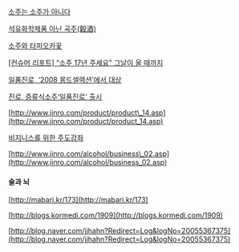 

[소주는 소주가 아니다](http://news.naver.com/main/read.nhn?mode=LS2D&amp;mid=sec&amp;sid1=101&amp;sid2=310&amp;oid=001&amp;aid=0002182914&amp;m_view=1&amp;m_url=%2Fread.nhn%3Fgno%3Dnews001%2C0002182914%26uniqueId%3D17571 "http://news.naver.com/main/read.nhn?mode=LS2D&amp;mid=sec&amp;sid1=101&amp;sid2=310&amp;oid=001&amp;aid=0002182914&amp;m_view=1&amp;m_url=%2Fread.nhn%3Fgno%3Dnews001%2C0002182914%26uniqueId%3D17571")

[석유화학제품 아닌 곡주(穀酒)](http://news.naver.com/main/read.nhn?mode=LSD&amp;mid=sec&amp;sid1=102&amp;oid=089&amp;aid=0000042756 "http://news.naver.com/main/read.nhn?mode=LSD&amp;mid=sec&amp;sid1=102&amp;oid=089&amp;aid=0000042756")

[소주와 타피오카꽃](http://maxdica.com/324 "http://maxdica.com/324")

[[컨슈머 리포트] “소주 17년 주세요” 그날이 올
때까지](http://news.chosun.com/site/data/html_dir/2007/06/28/2007062801094.html "http://news.chosun.com/site/data/html_dir/2007/06/28/2007062801094.html")

[일품진로, ‘2008 몽드셀렉션’에서
대상](http://www.asiaeconomy.co.kr/uhtml/read.php?idxno=2008060309584479460 "http://www.asiaeconomy.co.kr/uhtml/read.php?idxno=2008060309584479460")

[진로, 증류식소주‘일품진로’
출시](http://www.yutongdaily.com/sub_read.html?uid=681&amp;section=sc4&amp;section2 "http://www.yutongdaily.com/sub_read.html?uid=681&amp;section=sc4&amp;section2")

[http://www.jinro.com/product/product\_14.asp](http://www.jinro.com/product/product_14.asp)

[비지니스를 위한
주도강좌](http://www.jinro.com/alcohol/business_01.asp "http://www.jinro.com/alcohol/business_01.asp")

[http://www.jinro.com/alcohol/business\_02.asp](http://www.jinro.com/alcohol/business_02.asp)

#### 술과 뇌

[http://mabari.kr/173](http://mabari.kr/173)

[http://blogs.kormedi.com/1909](http://blogs.kormedi.com/1909)

[http://blog.naver.com/jjhahn?Redirect=Log&logNo=20055367375](http://blog.naver.com/jjhahn?Redirect=Log&logNo=20055367375)

